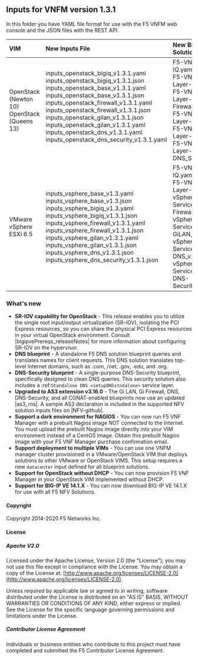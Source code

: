 ## Inputs for VNFM version 1.3.1

In this folder you have YAML file format for use with the F5 VNFM web console and the JSON files with the REST API.  

| VIM                       | New Inputs File                              | New Blueprint Solution         |
| :-------------------------| :--------------------------------------------| :------------------------------| 
| OpenStack (Newton 10) <br>  OpenStack (Queens 13)   | inputs_openstack_bigiq_v1.3.1.yaml<br>inputs_openstack_bigiq_v1.3.1.json<br>inputs_openstack_base_v1.3.1.yaml<br>inputs_openstack_base_v1.3.1.json <br> inputs_openstack_firewall_v1.3.1.yaml <br>  inputs_openstack_firewall_v1.3.1.json <br> inputs_openstack_gilan_v1.3.1.json <br> inputs_openstack_gilan_v1.3.1.yaml <br> inputs_openstack_dns_v1.3.1.yaml<br> inputs_openstack_dns_security_v1.3.1.yaml<br><br>| F5-VNF-BIG-IQ.yaml <br> F5-VNF-Service-Layer-Base_v1.3.1  <br> F5-VNF-Service-Layer-Firewall_v1.3.1<br> F5-VNF-Service-Layer-GiLAN_v1.3.1<br> F5-VNF-Service-Layer-DNS_v1.3.1<br> F5-VNF-Service-Layer-DNS_Security_v1.3.1|
| VMware vSphere ESXi 6.5   | inputs_vsphere_base_v1.3.yaml<br>inputs_vsphere_base_v1.3.json<br>inputs_vsphere_bigiq_v1.3.yaml<br>inputs_vsphere_bigiq_v1.3.1.json<br>inputs_vsphere_firewall_v1.3.1.yaml<br>inputs_vsphere_firewall_v1.3.1.json<br>inputs_vsphere_gilan_v1.3.1.yaml<br>inputs_vsphere_gilan_v1.3.1.json<br>inputs_vsphere_dns_v1.3.1.json<br>inputs_vsphere_dns_security_v1.3.1.json  | F5-VNF-BIG-IQ.yaml <br> F5-VNF-Service-Layer-Base_v1.3.1  <br> vSphere-F5-VNF-Service-Layer-Firewall_v1.3.1<br> vSphere-F5-VNF-Service-Layer-GiLAN_v1.3.1<br> vSphere-F5-VNF-Service-Layer-DNS_v1.3.1<br> vSphere-F5-VNF-Service-Layer-DNS-Security_v1.3.1 |
 

### What's new

- **SR-IOV capability for OpenStack** - This release enables you to utilize the single root input/output virtualization (SR-IOV), isolating the PCI Express resources, so you can share the physical PCI Express resources in your virtual OpenStack environment. Consult |bigipvePrereqs_releaseNotes| for more information about configuring SR-IOV on the hypervisor.
- **DNS blueprint** - A standalone F5 DNS solution blueprint queries and translates names for client requests. This DNS solution translates top-level Internet domains, such as .com, /net, .gov, .edu, and .org.
- **DNS-Security blueprint** - A single-purpose DNS-Security blueprint, specifically designed to clean DNS queries. This security solution also includes a :ref:`Standalone DNS <setupDNSstndalone>` service layer.
- **Upgraded to AS3 extension v3.16.0**  -  The Gi LAN, Gi Firewall, DNS, DNS-Security, and all CGNAT-enabled blueprints now use an updated |as3_rns|. A sample AS3 declaration is included in the supported NFV solution inputs files on |NFV-github|.
- **Support a dark environment for NAGIOS** - You can now run F5 VNF Manager with a prebuilt Nagios image NOT connected to the Internet. You must upload the prebuilt Nagios image directly into your VIM environment instead of a CentOS image. Obtain this prebuilt Nagios image with your F5 VNF Manager purchase confirmation email.
- **Support deployment to multiple VIMs** - You can use one VNFM manager cluster provisioned in a VMware/OpenStack VIM that deploys solutions to other VMware or OpenStack VIMS. This setup requires a new ``datacenter`` input defined for all blueprint solutions.
- **Support for OpenStack without DHCP** - You can now provision F5 VNF Manager in your OpenStack VIM implemented without DHCP.
- **Support for BIG-IP VE 14.1.X** - You can now download BIG-IP VE 14.1.X for use with all F5 NFV Solutions.


#### Copyright
Copyright 2014-2020 F5 Networks Inc.

#### License

##### Apache V2.0 
Licensed under the Apache License, Version 2.0 (the "License"); you may not use this file except in compliance with the License. You may obtain a copy of the License at: [http://www.apache.org/licenses/LICENSE-2.0](http://www.apache.org/licenses/LICENSE-2.0).

Unless required by applicable law or agreed to in writing, software distributed under the License is distributed on an "AS IS" BASIS, WITHOUT WARRANTIES OR CONDITIONS OF ANY KIND, either express or implied. See the License for the specific language governing permissions and limitations under the License.

##### Contributor License Agreement
Individuals or business entities who contribute to this project must have completed and submitted the F5 Contributor License Agreement.



[1]: https://github.com/F5Networks/f5-nfv-solutions/tree/master/supported/inputs/v1.2.1/VMware
[2]: https://github.com/F5Networks/f5-nfv-solutions/blob/master/supported/inputs/v1.2.1/OpenStack/inputs_openstack_base_v1.2.1.yaml
[3]: https://github.com/F5Networks/f5-nfv-solutions/blob/master/supported/inputs/v1.2.1/OpenStack/inputs_openstack_bigiq_v1.2.1.yaml
[4]: https://github.com/F5Networks/f5-nfv-solutions/tree/master/supported/inputs/v1.2.1/OpenStack
[5]: https://github.com/F5Networks/f5-nfv-solutions/tree/master/supported/blueprints/base/v1.2.1
[6]: https://github.com/F5Networks/f5-nfv-solutions/tree/master/supported/blueprints/big-iq/v1.2.1
[7]: https://github.com/F5Networks/f5-nfv-solutions/tree/master/supported/inputs/v1.2.1/OpenStack
